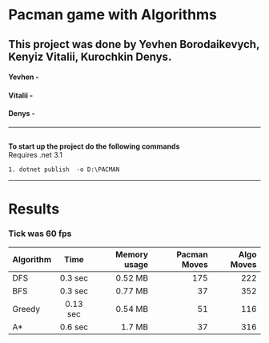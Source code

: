 # Pacman game with Algorithms

## This project was done by Yevhen Borodaikevych, Kenyiz Vitalii, Kurochkin Denys.

#### Yevhen - 
#### Vitalii - 
#### Denys -
____
##
**To start up the project do the following commands**<br>
Requires .net 3.1
```
1. dotnet publish  -o D:\PACMAN
```
---
# Results   
### Tick was 60 fps

| Algorithm     | Time          | Memory usage  |  Pacman Moves| Algo Moves |
| ------------- |:-------------:| -------------:| ------------:| --------:|
| DFS           | 0.3  sec   | 0.52 MB     |    175      | 222     | 
| BFS           | 0.3 sec     | 0.77 MB     | 37          | 352     | 
| Greedy        | 0.13 sec     | 0.54 MB     | 51          | 116      | 
| A*            | 0.6 sec     | 1.7 MB     | 37          | 316     |
